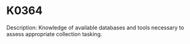 # K0364
Description: Knowledge of available databases and tools necessary to assess appropriate collection tasking.
